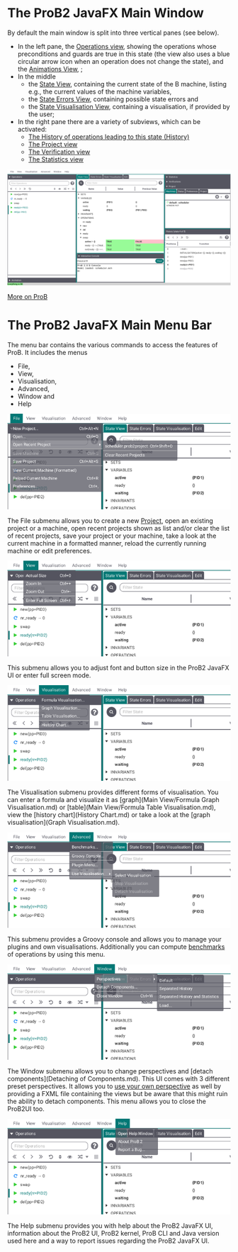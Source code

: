 # The ProB2 JavaFX Main Window

By default the main window is split into three vertical panes (see below).

* In the left pane, the [Operations view](Operations.md), showing the operations whose preconditions and guards are true in this state (the view also uses a blue circular arrow icon when an operation does not change the state), and the [Animations View](Animation.md), ;
* In the middle 
	* the [State View](Main%20View/State.md), containing the current state of the B machine, listing e.g., the current values of the machine variables,
	* the [State Errors View](Main%20View/State%20Errors.md), containing possible state errors and
	* the [State Visualisation View](Main%20View/State%20Visualisation.md), containing a visualisation, if provided by the user;
* In the right pane there are a variety of subviews, which can be activated:
	* [The History of operations leading to this state (History)](History.md)
	* [The Project view](Project.md)
	* [The Verification view](Verification.md)
	* [The Statistics view](Statistics.md)

![ProB2 JavaFX UI Overview](../screenshots/Overview.png)

[More on ProB](https://www3.hhu.de/stups/prob/index.php/Main_Page)

# The ProB2 JavaFX Main Menu Bar

The menu bar contains the various commands to access the features of ProB. It includes the menus
* File,
* View,
* Visualisation,
* Advanced,
* Window and
* Help

![File Menu](../screenshots/Menu/File.png)

The File submenu allows you to create a new [Project](Project.md), open an existing project or a machine, open recent projects shown as list and/or clear the list of recent projects, save your project or your machine, take a look at the current machine in a formatted manner, reload the currently running machine or edit preferences.

![View Menu](../screenshots/Menu/View.png)

This submenu allows you to adjust font and button size in the ProB2 JavaFX UI or enter full screen mode.

![Visualisation Menu](../screenshots/Menu/Visualisation.png)

The Visualisation submenu provides different forms of visualisation. You can enter a formula and visualize it as [graph](Main View/Formula Graph Visualisation.md) or [table](Main View/Formula Table Visualisation.md), view the [history chart](History Chart.md) or take a look at the [graph visualisation](Graph Visualisation.md).

![Advanced Menu](../screenshots/Menu/Advanced.png)

This submenu provides a Groovy console and allows you to manage your plugins and own visualisations. Additionally you can compute [benchmarks](Benchmarks.md) of operations by using this menu.

![Window Menu](../screenshots/Menu/Window.png)

The Window submenu allows you to change perspectives and [detach components](Detaching of Components.md). This UI comes with 3 different preset perspectives. It allows you to [use your own perspective](Perspectives.md) as well by providing a FXML file containing the views but be aware that this might ruin the ability to detach components. This menu allows you to close the ProB2UI too.

![Help Menu](../screenshots/Menu/Help.png)

The Help submenu provides you with help about the ProB2 JavaFX UI, information about the ProB2 UI, ProB2 kernel, ProB CLI and Java version used here and a way to report issues regarding the ProB2 JavaFX UI.
 
